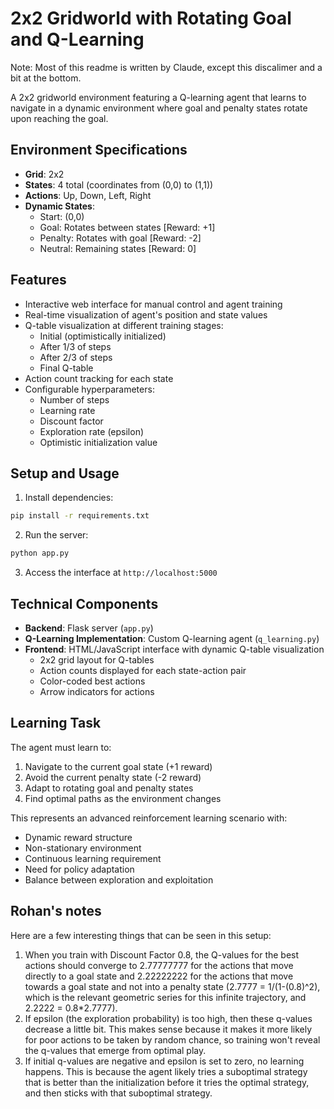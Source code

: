 # 2x2 Gridworld with Rotating Goal and Q-Learning

Note: Most of this readme is written by Claude, except this discalimer and a bit at the bottom.

A 2x2 gridworld environment featuring a Q-learning agent that learns to navigate in a dynamic environment where goal and penalty states rotate upon reaching the goal.

## Environment Specifications

- **Grid**: 2x2
- **States**: 4 total (coordinates from (0,0) to (1,1))
- **Actions**: Up, Down, Left, Right
- **Dynamic States**:
  - Start: (0,0)
  - Goal: Rotates between states [Reward: +1]
  - Penalty: Rotates with goal [Reward: -2]
  - Neutral: Remaining states [Reward: 0]

## Features

- Interactive web interface for manual control and agent training
- Real-time visualization of agent's position and state values
- Q-table visualization at different training stages:
  - Initial (optimistically initialized)
  - After 1/3 of steps
  - After 2/3 of steps
  - Final Q-table
- Action count tracking for each state
- Configurable hyperparameters:
  - Number of steps
  - Learning rate
  - Discount factor
  - Exploration rate (epsilon)
  - Optimistic initialization value

## Setup and Usage

1. Install dependencies:

```bash
pip install -r requirements.txt
```

2. Run the server:

```bash
python app.py
```

3. Access the interface at `http://localhost:5000`

## Technical Components

- **Backend**: Flask server (`app.py`)
- **Q-Learning Implementation**: Custom Q-learning agent (`q_learning.py`)
- **Frontend**: HTML/JavaScript interface with dynamic Q-table visualization
  - 2x2 grid layout for Q-tables
  - Action counts displayed for each state-action pair
  - Color-coded best actions
  - Arrow indicators for actions

## Learning Task

The agent must learn to:
1. Navigate to the current goal state (+1 reward)
2. Avoid the current penalty state (-2 reward)
3. Adapt to rotating goal and penalty states
4. Find optimal paths as the environment changes

This represents an advanced reinforcement learning scenario with:
- Dynamic reward structure
- Non-stationary environment
- Continuous learning requirement
- Need for policy adaptation
- Balance between exploration and exploitation

## Rohan's notes

Here are a few interesting things that can be seen in this setup:

1. When you train with Discount Factor 0.8, the Q-values for the best actions should converge to 2.77777777 for the actions that move directly to a goal state and 2.22222222 for the actions that move towards a goal state and not into a penalty state (2.7777 = 1/(1-(0.8)^2), which is the relevant geometric series for this infinite trajectory, and 2.2222 = 0.8*2.7777).
2. If epsilon (the exploration probability) is too high, then these q-values decrease a little bit. This makes sense because it makes it more likely for poor actions to be taken by random chance, so training won't reveal the q-values that emerge from optimal play.
3. If initial q-values are negative and epsilon is set to zero, no learning happens. This is because the agent likely tries a suboptimal strategy that is better than the initialization before it tries the optimal strategy, and then sticks with that suboptimal strategy.
